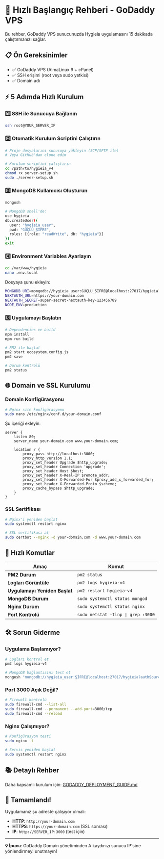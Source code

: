 # 🚀 Hızlı Başlangıç Rehberi - GoDaddy VPS

Bu rehber, GoDaddy VPS sunucunuzda Hygieia uygulamasını 15 dakikada çalıştırmanızı sağlar.

## 📋 Ön Gereksinimler
- ✅ GoDaddy VPS (AlmaLinux 9 + cPanel)  
- ✅ SSH erişimi (root veya sudo yetkisi)
- ✅ Domain adı

## ⚡ 5 Adımda Hızlı Kurulum

### 1️⃣ SSH ile Sunucuya Bağlanın
```bash
ssh root@YOUR_SERVER_IP
```

### 2️⃣ Otomatik Kurulum Scriptini Çalıştırın
```bash
# Proje dosyalarını sunucuya yükleyin (SCP/SFTP ile)
# Veya GitHub'dan clone edin

# Kurulum scriptini çalıştırın
cd /path/to/hygieia_v4
chmod +x server-setup.sh
sudo ./server-setup.sh
```

### 3️⃣ MongoDB Kullanıcısı Oluşturun
```bash
mongosh

# MongoDB shell'de:
use hygieia
db.createUser({
  user: "hygieia_user", 
  pwd: "GÜÇLÜ_ŞİFRE",
  roles: [{role: "readWrite", db: "hygieia"}]
})
exit
```

### 4️⃣ Environment Variables Ayarlayın
```bash
cd /var/www/hygieia
nano .env.local
```

Dosyaya şunu ekleyin:
```bash
MONGODB_URI=mongodb://hygieia_user:GÜÇLÜ_ŞİFRE@localhost:27017/hygieia?authSource=hygieia
NEXTAUTH_URL=https://your-domain.com
NEXTAUTH_SECRET=super-secret-nextauth-key-123456789
NODE_ENV=production
```

### 5️⃣ Uygulamayı Başlatın
```bash
# Dependencies ve build
npm install
npm run build

# PM2 ile başlat
pm2 start ecosystem.config.js
pm2 save

# Durum kontrolü
pm2 status
```

## 🌐 Domain ve SSL Kurulumu

### Domain Konfigürasyonu
```bash
# Nginx site konfigürasyonu
sudo nano /etc/nginx/conf.d/your-domain.conf
```

Şu içeriği ekleyin:
```nginx
server {
    listen 80;
    server_name your-domain.com www.your-domain.com;

    location / {
        proxy_pass http://localhost:3000;
        proxy_http_version 1.1;
        proxy_set_header Upgrade $http_upgrade;
        proxy_set_header Connection 'upgrade';
        proxy_set_header Host $host;
        proxy_set_header X-Real-IP $remote_addr;
        proxy_set_header X-Forwarded-For $proxy_add_x_forwarded_for;
        proxy_set_header X-Forwarded-Proto $scheme;
        proxy_cache_bypass $http_upgrade;
    }
}
```

### SSL Sertifikası
```bash
# Nginx'i yeniden başlat
sudo systemctl restart nginx

# SSL sertifikası al
sudo certbot --nginx -d your-domain.com -d www.your-domain.com
```

## 🎯 Hızlı Komutlar

| Amaç | Komut |
|------|-------|
| **PM2 Durum** | `pm2 status` |
| **Logları Görüntüle** | `pm2 logs hygieia-v4` |
| **Uygulamayı Yeniden Başlat** | `pm2 restart hygieia-v4` |
| **MongoDB Durum** | `sudo systemctl status mongod` |
| **Nginx Durum** | `sudo systemctl status nginx` |
| **Port Kontrolü** | `sudo netstat -tlnp \| grep :3000` |

## 🛠️ Sorun Giderme

### Uygulama Başlamıyor?
```bash
# Logları kontrol et
pm2 logs hygieia-v4

# MongoDB bağlantısını test et
mongosh "mongodb://hygieia_user:ŞİFRE@localhost:27017/hygieia?authSource=hygieia"
```

### Port 3000 Açık Değil?
```bash
# Firewall kontrolü
sudo firewall-cmd --list-all
sudo firewall-cmd --permanent --add-port=3000/tcp
sudo firewall-cmd --reload
```

### Nginx Çalışmıyor?
```bash
# Konfigürasyon testi
sudo nginx -t

# Servis yeniden başlat
sudo systemctl restart nginx
```

## 📚 Detaylı Rehber

Daha kapsamlı kurulum için: [GODADDY_DEPLOYMENT_GUIDE.md](./GODADDY_DEPLOYMENT_GUIDE.md)

## 🎉 Tamamlandı!

Uygulamanız şu adreste çalışıyor olmalı:
- **HTTP**: `http://your-domain.com`
- **HTTPS**: `https://your-domain.com` (SSL sonrası)
- **IP**: `http://SERVER_IP:3000` (test için)

---

**💡 İpucu**: GoDaddy Domain yönetiminden A kaydınızı sunucu IP'sine yönlendirmeyi unutmayın! 